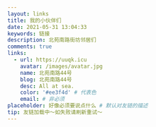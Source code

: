 ```yaml
---
layout: links
title: 我的小伙伴们
date: 2021-05-31 13:04:33
keywords: 链接
description: 北苑南路街坊邻居们
comments: true
links:
  - url: https://uuqk.icu
    avatar: /images/avatar.jpg
    name: 北苑南路44号
    blog: 北苑南路44号
    desc: All at sea.
    color: '#ee3f4d' # 代表色
    email: # 非必须
placeholder: 好像必须要说点什么 # 默认对友链的描述
tip: 友链加载中～如失败请刷新重试～
---
```

